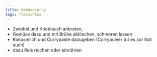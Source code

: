 ```yaml
---
title: Gemüsecurry
tags: fleischlos
---
```


- Zwiebel und Knoblauch anbraten,
- Gemüse dazu und mit Brühe ablöschen, schmoren lassen
- Kokosmilch und Currypaste dazugeben (Currypulver tut es zur Not auch)
- dazu Reis reichen oder einrühren